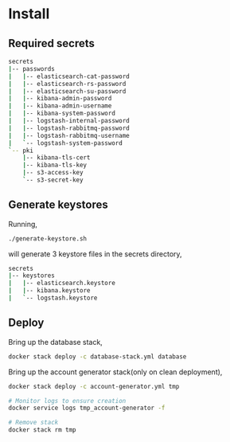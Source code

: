 # Install
## Required secrets
```sh
secrets
|-- passwords
|   |-- elasticsearch-cat-password
|   |-- elasticsearch-rs-password
|   |-- elasticsearch-su-password
|   |-- kibana-admin-password
|   |-- kibana-admin-username
|   |-- kibana-system-password
|   |-- logstash-internal-password
|   |-- logstash-rabbitmq-password
|   |-- logstash-rabbitmq-username
|   `-- logstash-system-password
`-- pki
    |-- kibana-tls-cert
    |-- kibana-tls-key
    |-- s3-access-key
    `-- s3-secret-key
```

## Generate keystores
Running,
```sh
./generate-keystore.sh
```
will generate 3 keystore files in the secrets directory,
```sh
secrets
|-- keystores
|   |-- elasticsearch.keystore
|   |-- kibana.keystore
|   `-- logstash.keystore
```

## Deploy

Bring up the database stack,
```sh
docker stack deploy -c database-stack.yml database 
```
Bring up the account generator stack(only on clean deployment),
```sh
docker stack deploy -c account-generator.yml tmp 

# Monitor logs to ensure creation
docker service logs tmp_account-generator -f

# Remove stack
docker stack rm tmp 
```